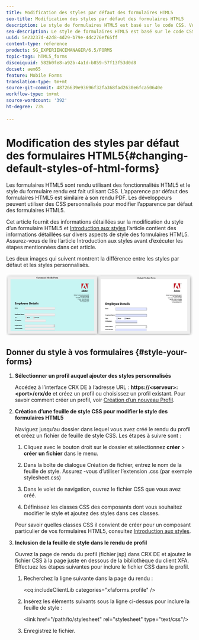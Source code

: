 ```yaml
---
title: Modification des styles par défaut des formulaires HTML5
seo-title: Modification des styles par défaut des formulaires HTML5
description: Le style de formulaires HTML5 est basé sur le code CSS. Vous pouvez modifier les styles par défaut du formulaire.
seo-description: Le style de formulaires HTML5 est basé sur le code CSS. Vous pouvez modifier les styles par défaut du formulaire.
uuid: 5e23237d-42d8-4d29-b79e-4dc276ef65ff
content-type: reference
products: SG_EXPERIENCEMANAGER/6.5/FORMS
topic-tags: hTML5_forms
discoiquuid: 582b0fe8-a92b-4a1d-b859-57f13f53d0d8
docset: aem65
feature: Mobile Forms
translation-type: tm+mt
source-git-commit: 48726639e93696f32fa368fad2630e6fca50640e
workflow-type: tm+mt
source-wordcount: '392'
ht-degree: 73%

---
```



# Modification des styles par défaut des formulaires HTML5{#changing-default-styles-of-html-forms}

Les formulaires HTML5 sont rendu utilisant des fonctionnalités HTML5 et le style du formulaire rendu est fait utilisant CSS. L’apparence par défaut des formulaires HTML5 est similaire à son rendu PDF. Les développeurs peuvent utiliser des CSS personnalisés pour modifier l’apparence par défaut des formulaires HTML5.

Cet article fournit des informations détaillées sur la modification du style d’un formulaire HTML5 et [Introduction aux styles](/help/forms/using/css-styles.md) l’article contient des informations détaillées sur divers aspects de style des formulaires HTML5. Assurez-vous de lire l’article Introduction aux styles avant d’exécuter les étapes mentionnées dans cet article.

Les deux images qui suivent montrent la différence entre les styles par défaut et les styles personnalisés.

![images-002-small](assets/pictures-002-small.png)

## Donner du style à vos formulaires {#style-your-forms}

1. **Sélectionner un profil auquel ajouter des styles personnalisés**

   Accédez à l’interface CRX DE à l’adresse URL : **https://&lt;serveur>:&lt;port>/crx/de** et créez un profil ou choisissez un profil existant. Pour savoir comment créer un profil, voir [Création d’un nouveau Profil](/help/forms/using/custom-profile.md).

1. **Création d’une feuille de style CSS pour modifier le style des formulaires HTML5**

   Naviguez jusqu’au dossier dans lequel vous avez créé le rendu du profil et créez un fichier de feuille de style CSS. Les étapes à suivre sont :

   1. Cliquez avec le bouton droit sur le dossier et sélectionnez **créer** > **créer un fichier** dans le menu.

   1. Dans la boîte de dialogue Création de fichier, entrez le nom de la feuille de style. Assurez -vous d’utiliser l’extension .css (par exemple stylesheet.css)
   1. Dans le volet de navigation, ouvrez le fichier CSS que vous avez créé.
   1. Définissez les classes CSS des composants dont vous souhaitez modifier le style et ajoutez des styles dans ces classes.

   Pour savoir quelles classes CSS il convient de créer pour un composant particulier de vos formulaires HTML5, consultez [Introduction aux styles](/help/forms/using/css-styles.md).

1. **Inclusion de la feuille de style dans le rendu de profil**

   Ouvrez la page de rendu du profil (fichier jsp) dans CRX DE et ajoutez le fichier CSS à la page juste en dessous de la bibliothèque du client XFA. Effectuez les étapes suivantes pour inclure le fichier CSS dans le profil.

   1. Recherchez la ligne suivante dans la page du rendu :

      &lt;cq:includeClientLib categories=&quot;xfaforms.profile&quot; />

   1. Insérez les éléments suivants sous la ligne ci-dessus pour inclure la feuille de style :

      &lt;link href=&quot;/path/to/stylesheet&quot; rel=&quot;stylesheet&quot; type=&quot;text/css&quot;/>

   1. Enregistrez le fichier.
